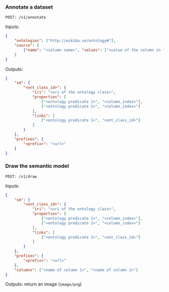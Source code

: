 ### Annotate a dataset

`POST: /v1/annotate`

Inputs:

```json
{
    "ontologies": ["http://wikiba.se/ontology#"],
    "source": [
        {"name": "<column name>", "values": ["<value of the column in first row>", "<value of the column in second row>", "..."]}
    ]
}
```

Outputs:

```JSON
{
    "sm": {
        "<ont_class_id>": {
            "iri": "<uri of the ontology class>",
            "properties": [
                ["<ontology predicate 1>", "<column_index>"], 
                ["<ontology predicate 2>", "<column_index>"]
            ],
            "links": [
                ["<ontology predicate 1>", "<ont_class_id>"]
            ]
        }
    },
    "prefixes": {
        "<prefix>": "<url>"
    }
}
```

### Draw the semantic model

`POST: /v1/draw`

Inputs:

```JSON
{
    "sm": {
        "<ont_class_id>": {
            "iri": "<uri of the ontology class>",
            "properties": [
                ["<ontology predicate 1>", "<column_index>"], 
                ["<ontology predicate 2>", "<column_index>"]
            ],
            "links": [
                ["<ontology predicate 1>", "<ont_class_id>"]
            ]
        }
    },
    "prefixes": {
        "<prefix>": "<url>"
    },
    "columns": ["<name of column 1>", "<name of column 2>"]
}
```

Outputs: return an image (`image/png`)
